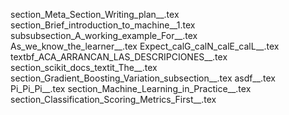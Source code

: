 section_Meta_Section_Writing_plan__.tex
section_Brief_introduction_to_machine__1.tex
subsubsection_A_working_example_For__.tex
As_we_know_the_learner__.tex
Expect_calG_calN_calE_calL__.tex
textbf_ACA_ARRANCAN_LAS_DESCRIPCIONES__.tex
section_scikit_docs_textit_The__.tex
section_Gradient_Boosting_Variation_subsection__.tex
asdf__.tex
Pi_Pi_Pi__.tex
section_Machine_Learning_in_Practice__.tex
section_Classification_Scoring_Metrics_First__.tex
